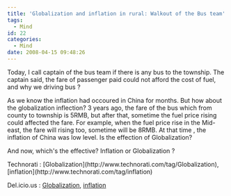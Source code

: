 ```yaml
---
title: 'Globalization and inflation in rural: Walkout of the Bus team'
tags:
  - Mind
id: 22
categories:
  - Mind
date: 2008-04-15 09:48:26
---
```


Today, I call captain of the bus team if there is any bus to the township. The captain said, the fare of passenger paid could not afford the cost of fuel, and why we driving bus ?

As we know the inflation had occoured in China for months. But how about the globalization inflection? 3 years ago, the fare of the bus which from county to township is 5RMB, but after that, sometime the fuel price rising could affected the fare. For example, when the fuel price rise in the Mid-east, the fare will rising too, sometime will be 8RMB. At that time , the inflation of China was low level. Is the effection of Globalization?

And now, which's the effective? Inflation or Globalization ?

<!-- Tag links generated by Zoundry Raven. Do not manually edit. http://www.zoundryraven.com --><span class="ztags"><span class="ztagspace">Technorati</span> : [Globalization](http://www.technorati.com/tag/Globalization), [inflation](http://www.technorati.com/tag/inflation)</span> 
<span class="ztags"><span class="ztagspace">Del.icio.us</span> : [Globalization](http://del.icio.us/tag/Globalization), [inflation](http://del.icio.us/tag/inflation)</span>